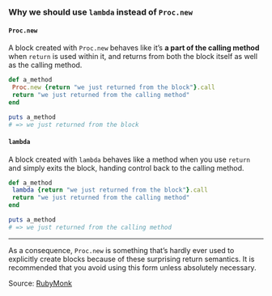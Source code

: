 ### Why we should use `lambda` instead of  `Proc.new`
#### `Proc.new`
A block created with `Proc.new` behaves like it’s **a part of the calling method** when `return` is used within it, and returns from both the block itself as well as the calling method.
```ruby
def a_method
 Proc.new {return "we just returned from the block"}.call
 return "we just returned from the calling method"
end

puts a_method
# => we just returned from the block
```
#### `lambda`
A block created with `lambda` behaves like a method when you use `return` and simply exits the block, handing control back to the calling method.
```ruby
def a_method
 lambda {return "we just returned from the block"}.call
 return "we just returned from the calling method"
end

puts a_method
# => we just returned from the calling method
```
---
As a consequence, `Proc.new` is something that’s hardly ever used to explicitly create blocks because of these surprising return semantics. It is recommended that you avoid using this form unless absolutely necessary.

Source: [RubyMonk](https://rubymonk.com/learning/books/4-ruby-primer-ascent/chapters/18-blocks/lessons/64-blocks-procs-lambdas)


